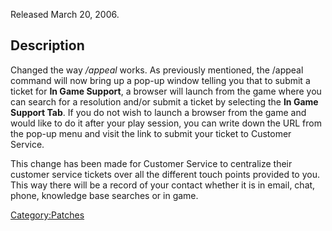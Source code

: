 Released March 20, 2006.

## Description

Changed the way _/appeal_ works. As previously mentioned, the /appeal
command will now bring up a pop-up window telling you that to submit a
ticket for **In Game Support**, a browser will launch from the game
where you can search for a resolution and/or submit a ticket by
selecting the **In Game Support Tab**. If you do not wish to launch a
browser from the game and would like to do it after your play session,
you can write down the URL from the pop-up menu and visit the link to
submit your ticket to Customer Service.

This change has been made for Customer Service to centralize their
customer service tickets over all the different touch points provided to
you. This way there will be a record of your contact whether it is in
email, chat, phone, knowledge base searches or in game.

[Category:Patches](/Category:Patches "wikilink")
